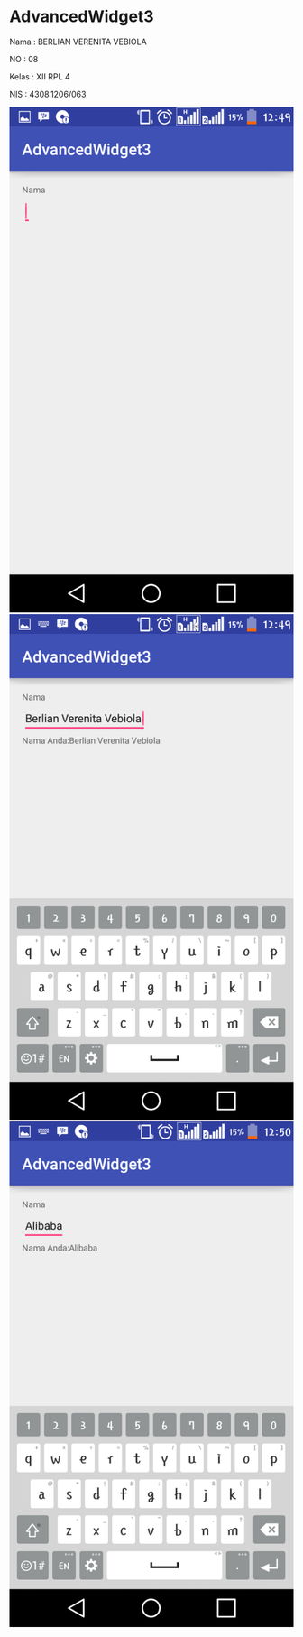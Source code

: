 # AdvancedWidget3

Nama : BERLIAN VERENITA VEBIOLA 

NO : 08

Kelas : XII RPL 4 

NIS : 4308.1206/063


![gambar1](https://github.com/BerlianVerenita/AdvancedWidget3/blob/master/Screenshot_2016-11-07-12-49-44.png)
![gambar2](https://github.com/BerlianVerenita/AdvancedWidget3/blob/master/Screenshot_2016-11-07-12-49-55.png)
![gambar3](https://github.com/BerlianVerenita/AdvancedWidget3/blob/master/Screenshot_2016-11-07-12-50-04.png)
